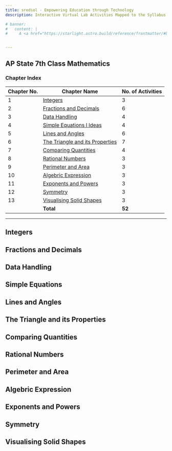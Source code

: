 ```yaml
---
title: sredsol - Empowering Education through Technology
description: Interactive Virtual Lab Activities Mapped to the Syllabus.

# banner:
#   content: |
#     A <a href="https://starlight.astro.build/reference/frontmatter/#banner">banner</a> displaying an announcement at the top of the page that can include HTML for links or other content.


---
```


## AP State 7th Class Mathematics

### Chapter Index

| Chapter No. | Chapter Name | No. of Activities |
|-------------|--------------|-------------------|
| 1  | [Integers ](#numbers)   | 3                 |
| 2  | [Fractions and Decimals ](#fractions) | 6                 |
| 3  | [Data Handling ](#geometry)   | 4                 |
| 4  | [Simple Equations l Ideas](#geometry)| 4                 |
| 5  | [Lines and Angles ](#geometry) | 6                |
| 6  | [The Triangle and its Properties](#geometry)| 7                 |
| 7  | [Comparing Quantities ](#geometry)   | 4                 |
| 8  | [Rational Numbers ](#geometry)   | 3                 |
| 9  | [Perimeter and Area ](#geometry)   | 3                 |
| 10  | [Algebric Expression ](#geometry)   | 3                 |
| 11  | [Exponents and Powers ](#geometry)   | 3                 |
| 12  | [Symmetry ](#geometry)   | 3                 |
| 13  | [Visualising Solid Shapes ](#geometry)   | 3                 |
|     | **Total**   | **52**                |

---

## Integers

## Fractions and Decimals

## Data Handling

## Simple Equations

## Lines and Angles

## The Triangle and its Properties

## Comparing Quantities

## Rational Numbers

## Perimeter and Area

## Algebric Expression

## Exponents and Powers

## Symmetry

## Visualising Solid Shapes

<!-- You can add more chapters and activities following the same format.
Replace [Try it](#) with actual links to your activities.
Use 🧪 for interactive labs and 🎮 for games for visual clarity. -->
<!-- **Note:** For best results, ensure your site loads the custom CSS from `src/styles/custom.css` to style the embedded activity.-->
